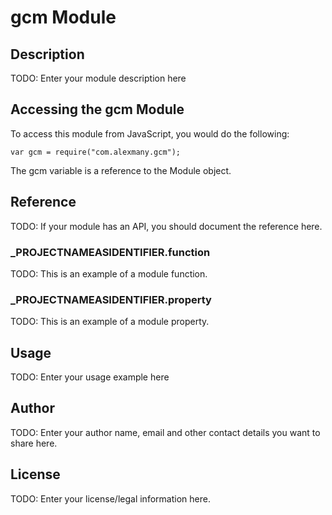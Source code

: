 # gcm Module

## Description

TODO: Enter your module description here

## Accessing the gcm Module

To access this module from JavaScript, you would do the following:

	var gcm = require("com.alexmany.gcm");

The gcm variable is a reference to the Module object.	

## Reference

TODO: If your module has an API, you should document
the reference here.

### ___PROJECTNAMEASIDENTIFIER__.function

TODO: This is an example of a module function.

### ___PROJECTNAMEASIDENTIFIER__.property

TODO: This is an example of a module property.

## Usage

TODO: Enter your usage example here

## Author

TODO: Enter your author name, email and other contact
details you want to share here. 

## License

TODO: Enter your license/legal information here.
